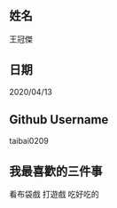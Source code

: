 姓名
----
王冠傑

日期
----
2020/04/13

Github Username
---------------
taibai0209

我最喜歡的三件事
---------------
看布袋戲 打遊戲 吃好吃的